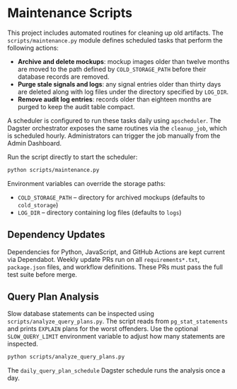 # Maintenance Scripts

This project includes automated routines for cleaning up old artifacts.
The `scripts/maintenance.py` module defines scheduled tasks that perform
the following actions:

- **Archive and delete mockups**: mockup images older than twelve months are
  moved to the path defined by `COLD_STORAGE_PATH` before their database records
  are removed.
- **Purge stale signals and logs**: any signal entries older than thirty days
  are deleted along with log files under the directory specified by `LOG_DIR`.
- **Remove audit log entries**: records older than eighteen months are purged to
  keep the audit table compact.

A scheduler is configured to run these tasks daily using `apscheduler`.
The Dagster orchestrator exposes the same routines via the `cleanup_job`, which
is scheduled hourly. Administrators can trigger the job manually from the Admin
Dashboard.

Run the script directly to start the scheduler:

```bash
python scripts/maintenance.py
```

Environment variables can override the storage paths:

- `COLD_STORAGE_PATH` – directory for archived mockups (defaults to `cold_storage`)
- `LOG_DIR` – directory containing log files (defaults to `logs`)

## Dependency Updates

Dependencies for Python, JavaScript, and GitHub Actions are kept current via Dependabot.
Weekly update PRs run on all `requirements*.txt`, `package.json` files, and workflow definitions. These PRs must pass the full test suite before merge.

## Query Plan Analysis

Slow database statements can be inspected using `scripts/analyze_query_plans.py`.
The script reads from `pg_stat_statements` and prints `EXPLAIN` plans for the worst offenders.
Use the optional `SLOW_QUERY_LIMIT` environment variable to adjust how many statements are inspected.

```bash
python scripts/analyze_query_plans.py
```

The `daily_query_plan_schedule` Dagster schedule runs the analysis once a day.
